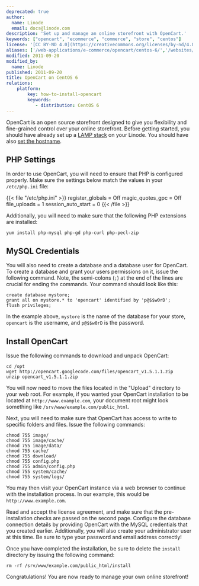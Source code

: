 ```yaml
---
deprecated: true
author:
  name: Linode
  email: docs@linode.com
description: 'Set up and manage an online storefront with OpenCart.'
keywords: ["opencart", "ecommerce", "commerce", "store", "centos"]
license: '[CC BY-ND 4.0](https://creativecommons.org/licenses/by-nd/4.0)'
aliases: ['/web-applications/e-commerce/opencart/centos-6/','/websites/ecommerce/opencart-on-centos-6/']
modified: 2011-09-20
modified_by:
  name: Linode
published: 2011-09-20
title: OpenCart on CentOS 6
relations:
    platform:
        key: how-to-install-opencart
        keywords:
           - distribution: CentOS 6
---
```


OpenCart is an open source storefront designed to give you flexibility and fine-grained control over your online storefront. Before getting started, you should have already set up a [LAMP stack](/docs/lamp-guides) on your Linode. You should have also [set the hostname](/docs/getting-started#setting-the-hostname).

## PHP Settings

In order to use OpenCart, you will need to ensure that PHP is configured properly. Make sure the settings below match the values in your `/etc/php.ini` file:

{{< file "/etc/php.ini"  >}}
register_globals = Off magic_quotes_gpc = Off file_uploads = 1 session_auto_start = 0
{{< /file >}}

Additionally, you will need to make sure that the following PHP extensions are installed:

    yum install php-mysql php-gd php-curl php-pecl-zip

## MySQL Credentials

You will also need to create a database and a database user for OpenCart. To create a database and grant your users permissions on it, issue the following command. Note, the semi-colons (`;`) at the end of the lines are crucial for ending the commands. Your command should look like this:

    create database mystore;
    grant all on mystore.* to 'opencart' identified by 'p@$$w0rD';
    flush privileges;

In the example above, `mystore` is the name of the database for your store, `opencart` is the username, and `p@$$w0rD` is the password.

## Install OpenCart

Issue the following commands to download and unpack OpenCart:

    cd /opt
    wget http://opencart.googlecode.com/files/opencart_v1.5.1.1.zip
    unzip opencart_v1.5.1.1.zip

You will now need to move the files located in the "Upload" directory to your web root. For example, if you wanted your OpenCart installation to be located at `http://www.example.com`, your document root might look something like `/srv/www/example.com/public_html`.

Next, you will need to make sure that OpenCart has access to write to specific folders and files. Issue the following commands:

    chmod 755 image/
    chmod 755 image/cache/
    chmod 755 image/data/
    chmod 755 cache/
    chmod 755 download/
    chmod 755 config.php
    chmod 755 admin/config.php
    chmod 755 system/cache/
    chmod 755 system/logs/

You may then visit your OpenCart instance via a web browser to continue with the installation process. In our example, this would be `http://www.example.com`.

Read and accept the license agreement, and make sure that the pre-installation checks are passed on the second page. Configure the database connection details by providing OpenCart with the MySQL credentials that you created earlier. Additionally, you will also create your administrator user at this time. Be sure to type your password and email address correctly!

Once you have completed the installation, be sure to delete the `install` directory by issuing the following command:

    rm -rf /srv/www/example.com/public_html/install

Congratulations! You are now ready to manage your own online storefront!



